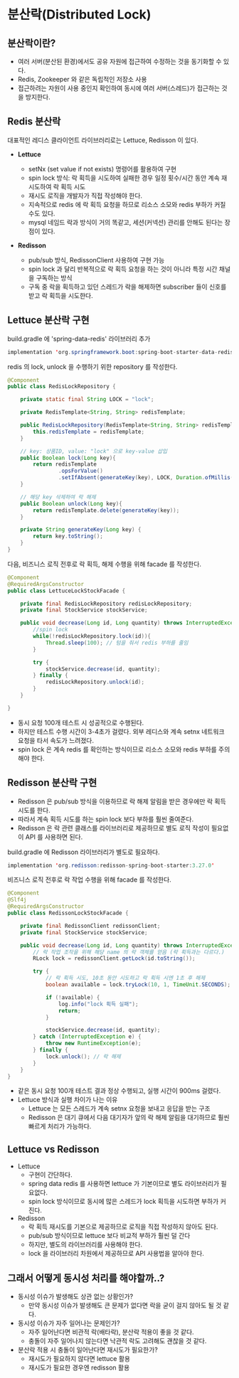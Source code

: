 # 분산락(Distributed Lock)
## 분산락이란?
- 여러 서버(분산된 환경)에서도 공유 자원에 접근하여 수정하는 것을 동기화할 수 있다.
- Redis, Zookeeper 와 같은 독립적인 저장소 사용
- 접근하려는 자원이 사용 중인지 확인하여 동시에 여러 서버(스레드)가 접근하는 것을 방지한다.

## Redis 분산락
대표적인 레디스 클라이언트 라이브러리로는 Lettuce, Redisson 이 있다.
- **Lettuce**
    - setNx (set value if not exists) 명령어를 활용하여 구현
    - spin lock 방식: 락 획득을 시도하여 실패한 경우 일정 횟수/시간 동안 계속 재시도하여 락 획득 시도
    - 재시도 로직을 개발자가 직접 작성해야 한다.  
    - 지속적으로 redis 에 락 획득 요청을 하므로 리소스 소모와 redis 부하가 커질 수도 있다.
    - mysql 네임드 락과 방식이 거의 똑같고, 세션(커넥션) 관리를 안해도 된다는 장점이 있다.

- **Redisson**
    - pub/sub 방식, RedissonClient 사용하여 구현 가능
    - spin lock 과 달리 반복적으로 락 획득 요청을 하는 것이 아니라 특정 시간 채널을 구독하는 방식
    - 구독 중 락을 획득하고 있던 스레드가 락을 해제하면 subscriber 들이 신호를 받고 락 획득을 시도한다.

## Lettuce 분산락 구현
build.gradle 에 'spring-data-redis' 라이브러리 추가
```java
implementation 'org.springframework.boot:spring-boot-starter-data-redis'
```

redis 의 lock, unlock 을 수행하기 위한 repository 를 작성한다.
```java
@Component
public class RedisLockRepository {

    private static final String LOCK = "lock";

    private RedisTemplate<String, String> redisTemplate;

    public RedisLockRepository(RedisTemplate<String, String> redisTemplate) {
        this.redisTemplate = redisTemplate;
    }

    // key: 상품ID, value: "lock" 으로 key-value 삽입
    public Boolean lock(Long key){
        return redisTemplate
                .opsForValue()
                .setIfAbsent(generateKey(key), LOCK, Duration.ofMillis(3_000));
    }

    // 해당 key 삭제하여 락 해제
    public Boolean unlock(Long key){
        return redisTemplate.delete(generateKey(key));
    }

    private String generateKey(Long key) {
        return key.toString();
    }
}
```

다음, 비즈니스 로직 전후로 락 획득, 해제 수행을 위해 facade 를 작성한다.
```java
@Component
@RequiredArgsConstructor
public class LettuceLockStockFacade {

    private final RedisLockRepository redisLockRepository;
    private final StockService stockService;

    public void decrease(Long id, Long quantity) throws InterruptedException {
        //spin lock
        while(!redisLockRepository.lock(id)){
            Thread.sleep(100); // 텀을 줘서 redis 부하를 줄임
        }

        try {
            stockService.decrease(id, quantity);
        } finally {
            redisLockRepository.unlock(id);
        }
    }

}
```
- 동시 요청 100개 테스트 시 성공적으로 수행된다.
- 하지만 테스트 수행 시간이 3-4초가 걸렸다. 외부 레디스와 계속 setnx 네트워크 요청을 타서 속도가 느려졌다.
- spin lock 은 계속 redis 를 확인하는 방식이므로 리소스 소모와 redis 부하를 주의해야 한다.

## Redisson 분산락 구현
- Redisson 은 pub/sub 방식을 이용하므로 락 해제 알림을 받은 경우에만 락 획득 시도를 한다.
- 따라서 계속 획득 시도를 하는 spin lock 보다 부하를 훨씬 줄여준다.
- Redisson 은 락 관련 클래스를 라이브러리로 제공하므로 별도 로직 작성이 필요없이 API 를 사용하면 된다.

build.gradle 에 Redisson 라이브러리가 별도로 필요하다.
```java
implementation 'org.redisson:redisson-spring-boot-starter:3.27.0'
```
비즈니스 로직 전후로 락 작업 수행을 위해 facade 를 작성한다.
```java
@Component
@Slf4j
@RequiredArgsConstructor
public class RedissonLockStockFacade {

    private final RedissonClient redissonClient;
    private final StockService stockService;

    public void decrease(Long id, Long quantity) throws InterruptedException {
        // 락 작업 조작을 위해 해당 name 의 락 객체를 얻음 (락 획득과는 다르다.)
        RLock lock = redissonClient.getLock(id.toString()); 

        try {
            // 락 획득 시도, 10초 동안 시도하고 락 획득 시엔 1초 후 해제
            boolean available = lock.tryLock(10, 1, TimeUnit.SECONDS);

            if (!available) {
                log.info("lock 획득 실패");
                return;
            }

            stockService.decrease(id, quantity);
        } catch (InterruptedException e) {
            throw new RuntimeException(e);
        } finally {
            lock.unlock(); // 락 해제
        }
    }
}
```
- 같은 동시 요청 100개 테스트 결과 정상 수행되고, 실행 시간이 900ms 걸렸다.
- Lettuce 방식과 실행 차이가 나는 이유
    - Lettuce 는 모든 스레드가 계속 setnx 요청을 보내고 응답을 받는 구조
    - Redisson 은 대기 큐에서 다음 대기자가 앞의 락 해제 알림을 대기하므로 훨씬 빠르게 처리가 가능하다.

## Lettuce vs Redisson
- Lettuce
    - 구현이 간단하다.
    - spring data redis 를 사용하면 lettuce 가 기본이므로 별도 라이브러리가 필요없다.
    - spin lock 방식이므로 동시에 많은 스레드가 lock 획득을 시도하면 부하가 커진다.
- Redisson
    - 락 획득 재시도를 기본으로 제공하므로 로직을 직접 작성하지 않아도 된다.
    - pub/sub 방식이므로 lettuce 보다 비교적 부하가 훨씬 덜 간다
    - 하지만, 별도의 라이브러리를 사용해야 한다.
    - lock 을 라이브러리 차원에서 제공하므로 API 사용법을 알아야 한다.

## 그래서 어떻게 동시성 처리를 해야할까..?
- 동시성 이슈가 발생해도 상관 없는 상황인가?
    - 만약 동시성 이슈가 발생해도 큰 문제가 없다면 락을 굳이 걸지 않아도 될 것 같다.
- 동시성 이슈가 자주 일어나는 문제인가?
    - 자주 일어난다면 비관적 락(배타락), 분산락 적용이 좋을 것 같다.
    - 충돌이 자주 일어나지 않는다면 낙관적 락도 고려해도 괜찮을 것 같다.
- 분산락 적용 시 충돌이 일어난다면 재시도가 필요한가?
    - 재시도가 필요하지 않다면 lettuce 활용
    - 재시도가 필요한 경우엔 redisson 활용
